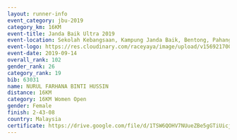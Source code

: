 ```yaml
---
layout: runner-info 
event_category: jbu-2019 
category_km: 16KM 
event-title: Janda Baik Ultra 2019
event-location: Sekolah Kebangsaan, Kampung Janda Baik, Bentong, Pahang, Malaysia 
event-logo: https://res.cloudinary.com/raceyaya/image/upload/v1569217009/logo/janda-baik_vch1pc.jpg 
event-date: 2019-09-14 
overall_rank: 102
gender_rank: 26
category_rank: 19
bib: 63031
name: NURUL FARHANA BINTI HUSSIN
distance: 16KM
category: 16KM Women Open
gender: Female
finish: 2-43-08
country: Malaysia
certificate: https://drive.google.com/file/d/1TSW6QOHV7NUueZBe5gGTiUicjafiFSAK/view?usp=sharing
---
```

